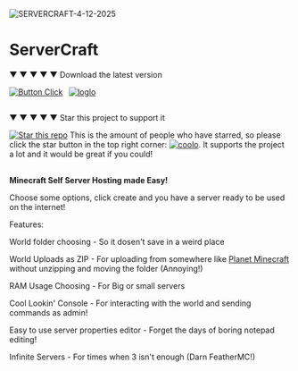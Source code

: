 ![SERVERCRAFT-4-12-2025](https://github.com/user-attachments/assets/391dd86b-e325-46f0-b8c8-c31c9e6af5b9)
# ServerCraft

▼ ▼ ▼ ▼ ▼ Download the latest version

[![Button Click]][Link]  [![loglo]][biglo]

##

▼ ▼ ▼ ▼ ▼ Star this project to support it

[![Star this repo](https://img.shields.io/github/stars/lazerkatsweirdstuff/servercraft?style=social)]() This is the amount of people who have starred, so please click the star button in the top right corner: [![coolo](https://github.com/user-attachments/assets/ba10594e-3567-4c6f-8647-72ecc7292a3a)](). It supports the project a lot and it would be great if you could!

##

**Minecraft Self Server Hosting made Easy!**

Choose some options, click create and you have a server ready to be used on the internet!

Features:

World folder choosing - So it dosen't save in a weird place

World Uploads as ZIP - For uploading from somewhere like [Planet Minecraft](https://www.planetminecraft.com/projects/) without unzipping and moving the folder (Annoying!)

RAM Usage Choosing - For Big or small servers

Cool Lookin' Console - For interacting with the world and sending commands as admin!

Easy to use server properties editor - Forget the days of boring notepad editing!

Infinite Servers - For times when 3 isn't enough (Darn FeatherMC!)

[Button Click]: https://img.shields.io/badge/Install-grey?style=for-the-badge&logoColor=white&logo=Files
[Link]: https://github.com/lazerkatsweirdstuff/servercraft/releases/download/V0.3/ServerCraftv0.3.exe
[loglo]: https://img.shields.io/badge/Home%20page-grey?style=for-the-badge&logoColor=white
[biglo]: https://lazerkatsweirdstuff.github.io/servercraft/
